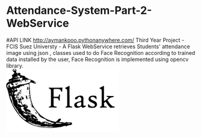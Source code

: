 # Attendance-System-Part-2-WebService #
#API LINK  http://aymankooo.pythonanywhere.com/ 
Third Year Project - FCIS Suez Universty -
A Flask WebService retrieves Students' attendance image using json , classes used to do Face Recognition according to trained data installed by the user, 
Face Recognition is implemented using opencv library.   
<img src="WebService FaceRecognition/1.png">
